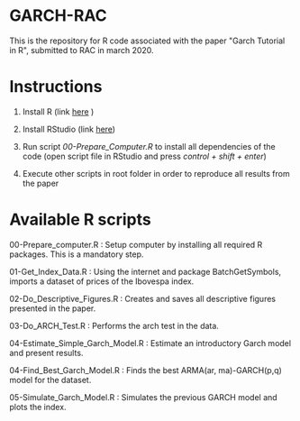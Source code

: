 # GARCH-RAC

This is the repository for R code associated with the paper "Garch Tutorial in R", submitted to RAC in march 2020.


# Instructions

1) Install R (link [here](https://cloud.r-project.org/) )

2) Install RStudio (link [here](https://rstudio.com/products/rstudio/download/))

3) Run script _00-Prepare_Computer.R_ to install all dependencies of the code (open script file in RStudio and press _control + shift + enter_)

4) Execute other scripts in root folder in order to reproduce all results from the paper


# Available R scripts


00-Prepare_computer.R
: Setup computer by installing all required R packages. This is a mandatory step.

01-Get_Index_Data.R
: Using the internet and package BatchGetSymbols, imports a dataset of prices of the Ibovespa index.

02-Do_Descriptive_Figures.R
: Creates and saves all descriptive figures presented in the paper.

03-Do_ARCH_Test.R
: Performs the arch test in the data.

04-Estimate_Simple_Garch_Model.R
: Estimate an introductory Garch model and present results.

04-Find_Best_Garch_Model.R
: Finds the best ARMA(ar, ma)-GARCH(p,q) model for the dataset.

05-Simulate_Garch_Model.R
: Simulates the previous GARCH model and plots the index.
